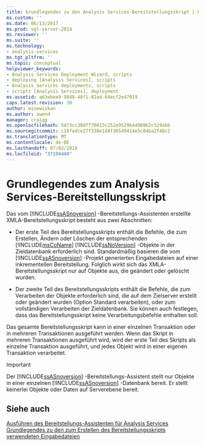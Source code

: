 ```yaml
---
title: Grundlegendes zu den Analysis Services-Bereitstellungsskript | Microsoft-Dokumentation
ms.custom: ''
ms.date: 06/13/2017
ms.prod: sql-server-2014
ms.reviewer: ''
ms.suite: ''
ms.technology:
- analysis-services
ms.tgt_pltfrm: ''
ms.topic: conceptual
helpviewer_keywords:
- Analysis Services Deployment Wizard, scripts
- deploying [Analysis Services], scripts
- Analysis Services deployments, scripts
- scripts [Analysis Services], deployment
ms.assetid: a63ebee9-9848-48f1-82ad-64ecf2e47019
caps.latest.revision: 30
author: minewiskan
ms.author: owend
manager: craigg
ms.openlocfilehash: 5473cc30dff70813c252e9529b4490962c329abb
ms.sourcegitcommit: c18fadce27f330e1d4f36549414e5c84ba2f46c2
ms.translationtype: MT
ms.contentlocale: de-DE
ms.lasthandoff: 07/02/2018
ms.locfileid: "37194440"
---
```

# <a name="understanding-the-analysis-services-deployment-script"></a>Grundlegendes zum Analysis Services-Bereitstellungsskript
  Das vom [!INCLUDE[ssASnoversion](../../includes/ssasnoversion-md.md)] -Bereitstellungs-Assistenten erstellte XMLA-Bereitstellungsskript besteht aus zwei Abschnitten:  
  
-   Der erste Teil des Bereitstellungsskripts enthält die Befehle, die zum Erstellen, Ändern oder Löschen der entsprechenden [!INCLUDE[msCoName](../../includes/msconame-md.md)] [!INCLUDE[ssNoVersion](../../includes/ssnoversion-md.md)] -Objekte in der Zieldatenbank erforderlich sind. Standardmäßig basieren die vom [!INCLUDE[ssASnoversion](../../includes/ssasnoversion-md.md)] -Projekt generierten Eingabedateien auf einer inkrementellen Bereitstellung. Folglich wirkt sich das XMLA-Bereitstellungsskript nur auf Objekte aus, die geändert oder gelöscht wurden.  
  
-   Der zweite Teil des Bereitstellungsskripts enthält die Befehle, die zum Verarbeiten der Objekte erforderlich sind, die auf dem Zielserver erstellt oder geändert wurden (Option Standard verarbeiten), oder zum vollständigen Verarbeiten der Zieldatenbank. Sie können auch festlegen, dass das Bereitstellungsskript keine Verarbeitungsbefehle enthalten soll.  
  
 Das gesamte Bereitstellungsskript kann in einer einzelnen Transaktion oder in mehreren Transaktionen ausgeführt werden. Wenn das Skript in mehreren Transaktionen ausgeführt wird, wird der erste Teil des Skripts als einzelne Transaktion ausgeführt, und jedes Objekt wird in einer eigenen Transaktion verarbeitet.  
  
> [!IMPORTANT]  
>  Der [!INCLUDE[ssASnoversion](../../includes/ssasnoversion-md.md)] -Bereitstellungs-Assistent stellt nur Objekte in einer einzelnen [!INCLUDE[ssASnoversion](../../includes/ssasnoversion-md.md)] -Datenbank bereit. Er stellt keinerlei Objekte oder Daten auf Serverebene bereit.  
  
## <a name="see-also"></a>Siehe auch  
 [Ausführen des Bereitstellungs-Assistenten für Analysis Services](running-the-analysis-services-deployment-wizard.md)   
 [Grundlegendes zu den zum Erstellen des Bereitstellungsskripts verwendeten Eingabedateien](deployment-script-files-input-used-to-create-deployment-script.md)  
  
  
